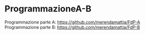 # ProgrammazioneA-B
Programmazione parte A: https://github.com/merendamattia/FdP-A
Programmazione parte B: https://github.com/merendamattia/FdP-B
